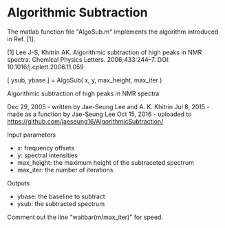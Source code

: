 # Algorithmic Subtraction

The matlab function file "AlgoSub.m" implements the algorithm introduced in Ref. [1].

[1] Lee J-S, Khitrin AK. Algorithmic subtraction of high peaks in NMR spectra. Chemical Physics Letters. 2006;433:244–7. DOI: 10.1016/j.cplett.2006.11.059

[ ysub, ybase ] = AlgoSub( x, y, max_height, max_iter )

Algorithmic subtraction of high peaks in NMR spectra

Dec 29, 2005 - written by Jae-Seung Lee and A. K. Khitrin
Jul 8, 2015 - made as a function by Jae-Seung Lee
Oct 15, 2016 - uploaded to https://github.com/jaeseung16/AlgorithmicSubtraction/

Input parameters
* x: frequency offsets
* y: spectral intensities
* max_height: the maximum height of the subtraceted spectrum
* max_iter: the number of iterations

Outputs
* ybase: the baseline to subtract
* ysub: the subtracted spectrum

Comment out the line "waitbar(m/max_iter)" for speed.
